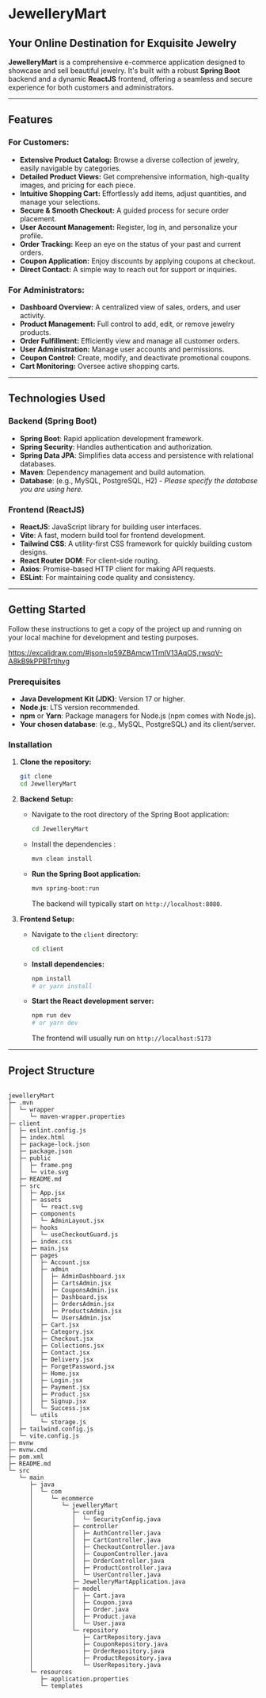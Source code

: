 
# JewelleryMart

## Your Online Destination for Exquisite Jewelry

**JewelleryMart** is a comprehensive e-commerce application designed to showcase and sell beautiful jewelry. It's built with a robust **Spring Boot** backend and a dynamic **ReactJS** frontend, offering a seamless and secure experience for both customers and administrators.

---

## Features

### For Customers:

* **Extensive Product Catalog:** Browse a diverse collection of jewelry, easily navigable by categories.
* **Detailed Product Views:** Get comprehensive information, high-quality images, and pricing for each piece.
* **Intuitive Shopping Cart:** Effortlessly add items, adjust quantities, and manage your selections.
* **Secure & Smooth Checkout:** A guided process for secure order placement.
* **User Account Management:** Register, log in, and personalize your profile.
* **Order Tracking:** Keep an eye on the status of your past and current orders.
* **Coupon Application:** Enjoy discounts by applying coupons at checkout.
* **Direct Contact:** A simple way to reach out for support or inquiries.

### For Administrators:

* **Dashboard Overview:** A centralized view of sales, orders, and user activity.
* **Product Management:** Full control to add, edit, or remove jewelry products.
* **Order Fulfillment:** Efficiently view and manage all customer orders.
* **User Administration:** Manage user accounts and permissions.
* **Coupon Control:** Create, modify, and deactivate promotional coupons.
* **Cart Monitoring:** Oversee active shopping carts.

---

## Technologies Used

### Backend (Spring Boot)

* **Spring Boot**: Rapid application development framework.
* **Spring Security**: Handles authentication and authorization.
* **Spring Data JPA**: Simplifies data access and persistence with relational databases.
* **Maven**: Dependency management and build automation.
* **Database**: (e.g., MySQL, PostgreSQL, H2) - *Please specify the database you are using here.*

### Frontend (ReactJS)

* **ReactJS**: JavaScript library for building user interfaces.
* **Vite**: A fast, modern build tool for frontend development.
* **Tailwind CSS**: A utility-first CSS framework for quickly building custom designs.
* **React Router DOM**: For client-side routing.
* **Axios**: Promise-based HTTP client for making API requests.
* **ESLint**: For maintaining code quality and consistency.

---

## Getting Started

Follow these instructions to get a copy of the project up and running on your local machine for development and testing purposes.



https://excalidraw.com/#json=lq59ZBAmcw1TmIV13AqOS,rwsqV-A8kB9kPPBTrtihyg

### Prerequisites

* **Java Development Kit (JDK)**: Version 17 or higher.
* **Node.js**: LTS version recommended.
* **npm** or **Yarn**: Package managers for Node.js (npm comes with Node.js).
* **Your chosen database**: (e.g., MySQL, PostgreSQL) and its client/server.

### Installation

1.  **Clone the repository:**
    ```bash
    git clone 
    cd JewelleryMart
    ```

2.  **Backend Setup:**
    * Navigate to the root directory of the Spring Boot application:
        ```bash
        cd JewelleryMart
        ```
    * Install the dependencies :
        ```bash
        mvn clean install
        ```
   
    * **Run the Spring Boot application:**
        ```bash
        mvn spring-boot:run
        ```
        The backend will typically start on `http://localhost:8080`.

3.  **Frontend Setup:**
    * Navigate to the `client` directory:
        ```bash
        cd client
        ```
    * **Install dependencies:**
        ```bash
        npm install
        # or yarn install
        ```
    * **Start the React development server:**
        ```bash
        npm run dev
        # or yarn dev
        ```
        The frontend will usually run on `http://localhost:5173` 

---

## Project Structure

````

jewelleryMart
├─ .mvn
│  └─ wrapper
│     └─ maven-wrapper.properties
├─ client
│  ├─ eslint.config.js
│  ├─ index.html
│  ├─ package-lock.json
│  ├─ package.json
│  ├─ public
│  │  ├─ frame.png
│  │  └─ vite.svg
│  ├─ README.md
│  ├─ src
│  │  ├─ App.jsx
│  │  ├─ assets
│  │  │  └─ react.svg
│  │  ├─ components
│  │  │  └─ AdminLayout.jsx
│  │  ├─ hooks
│  │  │  └─ useCheckoutGuard.js
│  │  ├─ index.css
│  │  ├─ main.jsx
│  │  ├─ pages
│  │  │  ├─ Account.jsx
│  │  │  ├─ admin
│  │  │  │  ├─ AdminDashboard.jsx
│  │  │  │  ├─ CartsAdmin.jsx
│  │  │  │  ├─ CouponsAdmin.jsx
│  │  │  │  ├─ Dashboard.jsx
│  │  │  │  ├─ OrdersAdmin.jsx
│  │  │  │  ├─ ProductsAdmin.jsx
│  │  │  │  └─ UsersAdmin.jsx
│  │  │  ├─ Cart.jsx
│  │  │  ├─ Category.jsx
│  │  │  ├─ Checkout.jsx
│  │  │  ├─ Collections.jsx
│  │  │  ├─ Contact.jsx
│  │  │  ├─ Delivery.jsx
│  │  │  ├─ ForgetPassword.jsx
│  │  │  ├─ Home.jsx
│  │  │  ├─ Login.jsx
│  │  │  ├─ Payment.jsx
│  │  │  ├─ Product.jsx
│  │  │  ├─ Signup.jsx
│  │  │  └─ Success.jsx
│  │  └─ utils
│  │     └─ storage.js
│  ├─ tailwind.config.js
│  └─ vite.config.js
├─ mvnw
├─ mvnw.cmd
├─ pom.xml
├─ README.md
└─ src
   └─ main
      ├─ java
      │  └─ com
      │     └─ ecommerce
      │        └─ jewelleryMart
      │           ├─ config
      │           │  └─ SecurityConfig.java
      │           ├─ controller
      │           │  ├─ AuthController.java
      │           │  ├─ CartController.java
      │           │  ├─ CheckoutController.java
      │           │  ├─ CouponController.java
      │           │  ├─ OrderController.java
      │           │  ├─ ProductController.java
      │           │  └─ UserController.java
      │           ├─ JewelleryMartApplication.java
      │           ├─ model
      │           │  ├─ Cart.java
      │           │  ├─ Coupon.java
      │           │  ├─ Order.java
      │           │  ├─ Product.java
      │           │  └─ User.java
      │           └─ repository
      │              ├─ CartRepository.java
      │              ├─ CouponRepository.java
      │              ├─ OrderRepository.java
      │              ├─ ProductRepository.java
      │              └─ UserRepository.java
      └─ resources
         ├─ application.properties
         └─ templates
    

